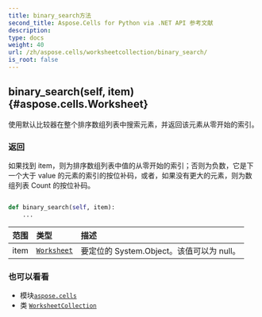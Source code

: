 ```yaml
---
title: binary_search方法
second_title: Aspose.Cells for Python via .NET API 参考文献
description:
type: docs
weight: 40
url: /zh/aspose.cells/worksheetcollection/binary_search/
is_root: false
---
```

##  binary_search(self, item) {#aspose.cells.Worksheet}
使用默认比较器在整个排序数组列表中搜索元素，并返回该元素从零开始的索引。


### 返回

如果找到 item，则为排序数组列表中值的从零开始的索引；否则为负数，它是下一个大于 value 的元素的索引的按位补码，或者，如果没有更大的元素，则为数组列表 Count 的按位补码。


```python

def binary_search(self, item):
    ...
```


|范围|类型|描述|
| :- | :- | :- |
| item | [`Worksheet`](/cells/python-net/zh/aspose.cells/worksheet) |要定位的 System.Object。该值可以为 null。|



### 也可以看看
* 模块[`aspose.cells`](../../)
* 类 [`WorksheetCollection`](/cells/python-net/zh/aspose.cells/worksheetcollection)
